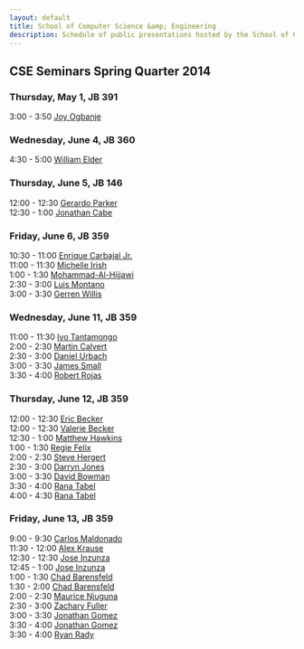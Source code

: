 ```yaml
---
layout: default
title: School of Computer Science &amp; Engineering
description: Schedule of public presentations hosted by the School of CSE.
---
```


## CSE Seminars __Spring Quarter 2014__

### Thursday, May 1, JB 391

  3:00 -  3:50  [Joy Ogbanje](Ogbanje.pdf) <br>

### Wednesday, June 4, JB 360

  4:30 -  5:00 [William Elder](william-elder.pdf) <br>

### Thursday, June 5, JB 146

 12:00 - 12:30 [Gerardo Parker](parker.pdf) <br>
 12:30 -  1:00 [Jonathan Cabe](jonathan-cabe.pdf) <br>

### Friday, June 6, JB 359

 10:30 - 11:00 [Enrique Carbajal Jr.](Enrique-Carbajal.pdf) <br>
 11:00 - 11:30 [Michelle Irish](michelle-irish.pdf) <br>
  1:00 -  1:30 [Mohammad-Al-Hijjawi](Mohammad-Al-Hijjawi.pdf) <br>
  2:30 -  3:00 [Luis Montano](luis-montano.pdf) <br>
  3:00 -  3:30 [Gerren Willis](gerren-willis.pdf) <br>

### Wednesday, June 11, JB 359

 11:00 - 11:30 [Ivo Tantamongo](ivo-tantamango.pdf) <br>
  2:00 -  2:30 [Martin Calvert](martin-calvert.pdf) <br>
  2:30 -  3:00 [Daniel Urbach](daniel_urbach.pdf)   <br>
  3:00 -  3:30 [James Small](JamesSmall.pdf)        <br>
  3:30 -  4:00 [Robert Rojas](robert-rojas.pdf)     <br>

### Thursday, June 12, JB 359

 12:00 - 12:30 [Eric Becker](eric-becker.pdf) <br>
 12:00 - 12:30 [Valerie Becker](valerie-becker.pdf) <br>
 12:30 - 1:00 [Matthew Hawkins](matt-hawkins.pdf) <br>
  1:00 - 1:30 [Regie Felix](regie-felix.pdf) <br>
  2:00 - 2:30 [Steve Hergert](steve-hergert.pdf) <br>
  2:30 - 3:00 [Darryn Jones](darryn-jones.pdf) <br>
  3:00 - 3:30 [David Bowman](david-bowman.pdf) <br>
  3:30 - 4:00 [Rana Tabel](rana-tabel-1.pdf) <br>
  4:00 - 4:30 [Rana Tabel](rana-tabel-2.pdf) <br>

### Friday, June 13, JB 359

  9:00 -  9:30 [Carlos Maldonado](Carlos-Maldonado.pdf) <br>
 11:30 - 12:00 [Alex Krause](alex-krause.pdf) <br>
 12:30 - 12:30 [Jose Inzunza](jose-inzunza-1.pdf) <br>
 12:45 -  1:00 [Jose Inzunza](jose-inzunza-2014-06-13.pdf) <br>
  1:00 -  1:30 [Chad Barensfeld](Barensfeld-1.pdf) <br>
  1:30 -  2:00 [Chad Barensfeld](Barensfeld-2.pdf) <br>
  2:00 -  2:30 [Maurice Njuguna](Njuguna.pdf)      <br>
  2:30 -  3:00 [Zachary Fuller](zachary-fuller-2014-06-13.pdf)    <br>
  3:00 -  3:30 [Jonathan Gomez](Jonathan_Gomez_CSE595_Flyer.pdf)  <br>
  3:30 -  4:00 [Jonathan Gomez](Jonathan_Gomez_CSE482_Flyer.pdf)  <br>
  3:30 -  4:00 [Ryan Rady](ryan-rady.pdf) <br>


